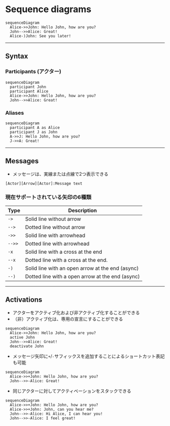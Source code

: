# Sequence diagrams


```mermaid
sequenceDiagram
  Alice->>John: Hello John, how are you?
  John-->>Alice: Great!
  Alice-)John: See you later!
```


---


## Syntax


### Participants (アクター)

```mermaid
sequenceDiagram
  participant John
  participant Alice
  Alice->>John: Hello John, how are you?
  John-->>Alice: Great!
```

### Aliases

```mermaid
sequenceDiagram
  participant A as Alice
  participant J as John
  A->>J: Hello John, how are you?
  J->>A: Great!
```


---


## Messages

- メッセージは、実線または点線で2つ表示できる

```
[Actor][Arrow][Actor]:Message text
```

### 現在サポートされている矢印の6種類

Type   | Description
------ | ------------------------------------------------
`->`   | Solid line without arrow
`-->`  | Dotted line without arrow
`->>`  | Solid line with arrowhead
`-->>` | Dotted line with arrowhead
`-x`   | Solid line with a cross at the end
`--x`  | Dotted line with a cross at the end.
`-)`   | Solid line with an open arrow at the end (async)
`--)`  | Dotted line with a open arrow at the end (async)


---


## Activations

- アクターをアクティブ化および非アクティブ化することができる
- （非）アクティブ化は、専用の宣言にすることができる

```mermaid
sequenceDiagram
  Alice->>John: Hello John, how are you?
  active John
  John-->>Alice: Great!
  deactivate John
```

- メッセージ矢印に`+`/`-`サフィックスを追加することによるショートカット表記も可能

```mermaid
sequenceDiagram
  Alice->>+John: Hello John, how are you?
  John-->>-Alice: Great!
```

- 同じアクターに対してアクティベーションをスタックできる

```mermaid
sequenceDiagram
  Alice->>+John: Hello John, how are you?
  Alice->>+John: John, can you hear me?
  John-->>-Alice: Hi Alice, I can hear you!
  John-->>-Alice: I feel great!
```

